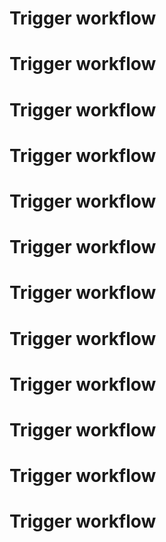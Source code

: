 # Trigger workflow
# Trigger workflow
# Trigger workflow
# Trigger workflow
# Trigger workflow
# Trigger workflow
# Trigger workflow
# Trigger workflow
# Trigger workflow
# Trigger workflow
# Trigger workflow
# Trigger workflow
